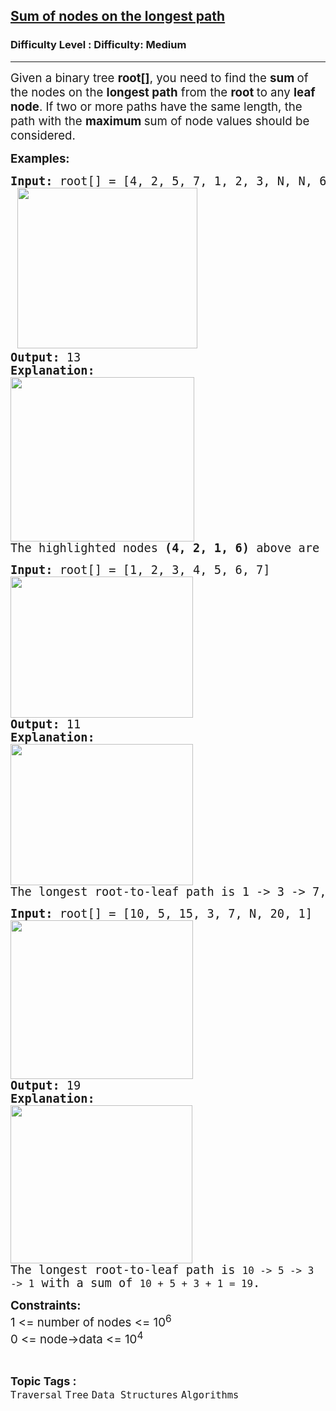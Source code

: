 <h2><a href="https://www.geeksforgeeks.org/problems/sum-of-the-longest-bloodline-of-a-tree/1?_gl=1*1xm2rjs*_up*MQ..*_gs*MQ..&gclid=CjwKCAjwi-DBBhA5EiwAXOHsGXfB5IBJqALKc0tBZvTVXX4kb7hYSOMB4Nt_wMI2UQJIWzkUj0SWJxoCUIgQAvD_BwE&gbraid=0AAAAAC9yBkBq-HbUaMPSmtb9hi84dWbn7">Sum of nodes on the longest path</a></h2><h3>Difficulty Level : Difficulty: Medium</h3><hr><div class="problems_problem_content__Xm_eO"><p><span style="font-size: 14pt;">Given a binary tree <strong>root[]</strong>, you need to find the <strong>sum </strong>of the nodes on the <strong>longest path</strong> from the <strong>root </strong>to any <strong>leaf node</strong>. If two or more paths have the same length, the path with the <strong>maximum </strong>sum of node values should be considered.</span></p>
<p><span style="font-size: 14pt;"><strong>Examples:</strong></span></p>
<pre><span style="font-size: 14pt;"><strong>Input:</strong> root[] = [4, 2, 5, 7, 1, 2, 3, N, N, 6, N]<br> <img src="https://media.geeksforgeeks.org/img-practice/prod/addEditProblem/700680/Web/Other/blobid0_1733503356.jpg" width="288" height="257">
<strong>Output:</strong> 13
<strong>Explanation:</strong>
<img src="https://media.geeksforgeeks.org/img-practice/prod/addEditProblem/700680/Web/Other/blobid1_1733503411.jpg" width="294" height="263"><br>The highlighted nodes <strong>(4, 2, 1, 6)</strong> above are part of the longest root to leaf path having sum = (4 + 2 + 1 + 6) = 13</span></pre>
<pre><span style="font-size: 14pt;"><strong>Input: </strong>root[] = [1, 2, 3, 4, 5, 6, 7]<br><img src="https://media.geeksforgeeks.org/img-practice/prod/addEditProblem/895566/Web/Other/blobid0_1747478981.jpg" width="292" height="226"><br><strong>Output: </strong>11<br><strong>Explanation: <br><img src="https://media.geeksforgeeks.org/img-practice/prod/addEditProblem/895566/Web/Other/blobid1_1747479038.jpg" width="292" height="226"><br></strong>The longest root-to-leaf path is 1 -&gt; 3 -&gt; 7, with sum 11.</span></pre>
<pre><span style="font-size: 14pt;"><strong>Input: </strong>root[] = [10, 5, 15, 3, 7, N, 20, 1]<br><img src="https://media.geeksforgeeks.org/img-practice/prod/addEditProblem/895566/Web/Other/blobid2_1747479147.jpg" width="292" height="254"><br><strong>Output: </strong>19<br><strong>Explanation: <br><img src="https://media.geeksforgeeks.org/img-practice/prod/addEditProblem/895566/Web/Other/blobid3_1747479244.jpg" width="291" height="253"><br></strong>The longest root-to-leaf path is <code>10 -&gt; 5 -&gt; 3 -&gt; 1</code> with a sum of <code>10 + 5 + 3 + 1 = 19</code>.</span></pre>
<p><span style="font-size: 14pt;"><strong>Constraints:</strong><br>1 &lt;= number of nodes &lt;= 10<sup>6</sup><br>0 &lt;= node-&gt;data &lt;= 10<sup>4</sup><br></span></p></div><br><p><span style=font-size:18px><strong>Topic Tags : </strong><br><code>Traversal</code>&nbsp;<code>Tree</code>&nbsp;<code>Data Structures</code>&nbsp;<code>Algorithms</code>&nbsp;